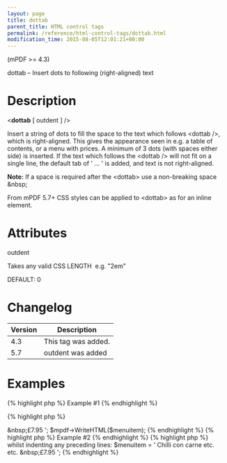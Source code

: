 ```yaml
---
layout: page
title: dottab
parent_title: HTML control tags
permalink: /reference/html-control-tags/dottab.html
modification_time: 2015-08-05T12:01:21+00:00
---
```


(mPDF &gt;= 4.3)

dottab – Insert dots to following (right-aligned) text

# Description

&lt;<b>dottab</b> [ <span class="parameter">outdent</span> ] /&gt;

Insert a string of dots to fill the space to the text which follows &lt;dottab /&gt;, which is right-aligned. This gives the appearance seen in e.g. a table of contents, or a menu with prices. A minimum of 3 dots (with spaces either side) is inserted. If the text which follows the &lt;dottab /&gt; will not fit on a single line, the default tab of ' ... ' is added, and text is not right-aligned.

<div class="alert alert-info" role="alert"><strong>Note:</strong> If a space is required after the &lt;dottab&gt; use a non-breaking space &amp;nbsp;</div>

From mPDF 5.7+ CSS styles can be applied to &lt;dottab&gt; as for an inline element.

# Attributes

<span class="parameter">outdent</span>

Takes any valid CSS <span class="smallblock">LENGTH</span>&nbsp; e.g. "2em"

<span class="smallblock">DEFAULT</span>: 0

# Changelog

<table class="table"> <thead>
<tr> <th>Version</th><th>Description</th> </tr>
</thead> <tbody>
<tr>
<td>4.3</td>
<td>This tag was added.</td>
</tr>
<tr>
<td>5.7</td>
<td><span class="parameter">outdent</span> was added</td>
</tr>
</tbody> </table>

# Examples

{% highlight php %}
Example #1
{% endhighlight %}

{% highlight php %}
<?php

$menuitem = '
Chilli con carne <dottab />&amp;nbsp;£7.95
';

$mpdf->WriteHTML($menuitem);
{% endhighlight %}

{% highlight php %}
Example #2
{% endhighlight %}

{% highlight php %}
<?php

To right-align the text which follows the <dottab> whilst indenting any preceding lines:

$menuitem = '
Chilli con carne etc. etc. <dottab outdent="3em" />&amp;nbsp;£7.95
';
{% endhighlight %}

